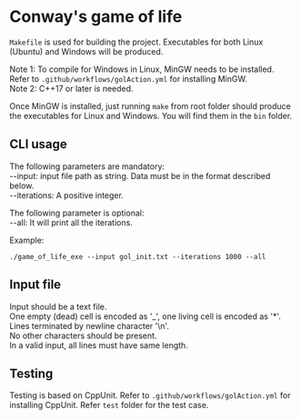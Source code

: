 # Conway's game of life

`Makefile` is used for building the project. Executables for both Linux (Ubuntu) and Windows will be produced.

Note 1: To compile for Windows in Linux, MinGW needs to be installed. Refer to `.github/workflows/golAction.yml` for installing MinGW.\
Note 2: C++17 or later is needed.

Once MinGW is installed, just running `make` from root folder should produce the executables for Linux and Windows. You will find them in the `bin` folder. 
 
## CLI usage

The following parameters are mandatory:\
--input: input file path as string. Data must be in the format described below.\
--iterations: A positive integer.

The following parameter is optional:\
--all: It will print all the iterations.

Example:

```shell
./game_of_life_exe --input gol_init.txt --iterations 1000 --all
```

## Input file

Input should be a text file.\
One empty (dead) cell is encoded as '_', one living cell is encoded as '*'.\
Lines terminated by newline character '\n'.\
No other characters should be present.\
In a valid input, all lines must have same length.

## Testing

Testing is based on CppUnit. Refer to `.github/workflows/golAction.yml` for installing CppUnit. 
Refer `test` folder for the test case. 
